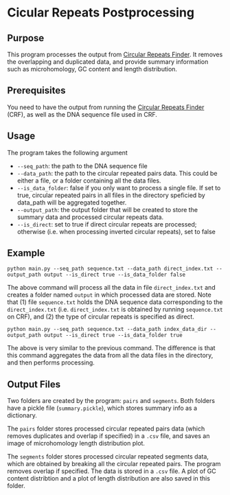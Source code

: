 # Cicular Repeats Postprocessing

## Purpose
This program processes the output from [Circular Repeats Finder](https://github.com/yw326/Circular-Repeat-Finder). It removes the overlapping and duplicated data, and provide summary information such as microhomology, GC content and length distribution. 

## Prerequisites

You need to have the output from running the [Circular Repeats Finder](https://github.com/yw326/Circular-Repeat-Finder) (CRF), as well as the DNA sequence file used in CRF.


## Usage

The program takes the following argument
* `--seq_path`: the path to the DNA sequence file
* `--data_path`: the path to the circular repeated pairs data. This could be either a file, or a folder containing all the data files.
* `--is_data_folder`: false if you only want to process a single file. If set to true, circular repeated pairs in all files in the directory speficied by data_path will be aggregated together.
* `--output_path`: the output folder that will be created to store the summary data and processed circular repeats data.
* `--is_direct`: set to true if direct circular repeats are processed; otherwise (i.e. when processing inverted circular repeats), set to false

## Example

```
python main.py --seq_path sequence.txt --data_path direct_index.txt --output_path output --is_direct true --is_data_folder false
```

The above command will process all the data in file `direct_index.txt` and creates a folder named `output` in which processed data are stored. Note that (1) file `sequence.txt` holds the DNA sequence data corresponding to the `direct_index.txt` (i.e. `direct_index.txt` is obtained by running `sequence.txt` on CRF), and (2) the type of circular repeats is specified as direct.

```
python main.py --seq_path sequence.txt --data_path index_data_dir --output_path output --is_direct true --is_data_folder true
```

The above is very similar to the previous command. The difference is that this command aggregates the data from all the data files in the directory, and then performs processing. 

## Output Files

Two folders are created by the program: `pairs` and `segments`. Both folders have a pickle file (`summary.pickle`), which stores summary info as a dictionary.

The `pairs` folder stores processed circular repeated pairs data (which removes duplicates and overlap if specified) in a `.csv` file, and saves an image of microhomology length distribution plot. 

The `segments` folder stores processed circular repeated segments data, which are obtained by breaking all the circular repeated pairs. The program removes overlap if specified. The data is stored in a `.csv` file. A plot of GC content distribtion and a plot of length distribution are also saved in this folder. 





